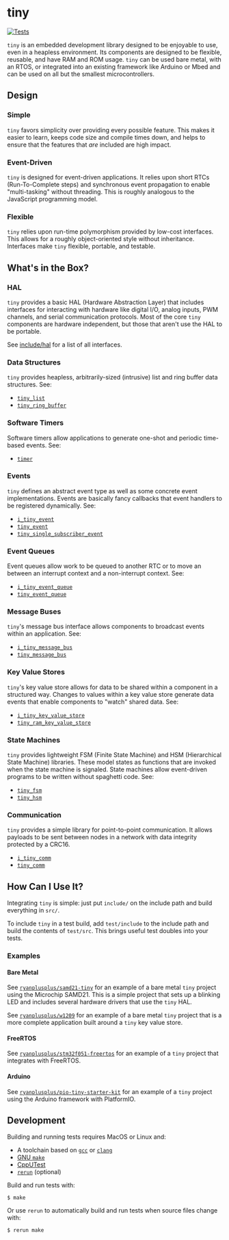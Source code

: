 # tiny
[![Tests](https://github.com/ryanplusplus/tiny/actions/workflows/test.yml/badge.svg)](https://github.com/ryanplusplus/tiny/actions/workflows/test.yml)

`tiny` is an embedded development library designed to be enjoyable to use, even in a heapless environment. Its components are designed to be flexible, reusable, and have RAM and ROM usage. `tiny` can be used bare metal, with an RTOS, or integrated into an existing framework like Arduino or Mbed and can be used on all but the smallest microcontrollers.

## Design
### Simple
`tiny` favors simplicity over providing every possible feature. This makes it easier to learn, keeps code size and compile times down, and helps to ensure that the features that _are_ included are high impact.

### Event-Driven
`tiny` is designed for event-driven applications. It relies upon short RTCs (Run-To-Complete steps) and synchronous event propagation to enable "multi-tasking" without threading. This is roughly analogous to the JavaScript programming model.

### Flexible
`tiny` relies upon run-time polymorphism provided by low-cost interfaces. This allows for a roughly object-oriented style without inheritance. Interfaces make `tiny` flexible, portable, and testable.

## What's in the Box?
### HAL
`tiny` provides a basic HAL (Hardware Abstraction Layer) that includes interfaces for interacting with hardware like digital I/O, analog inputs, PWM channels, and serial communication protocols. Most of the core `tiny` components are hardware independent, but those that aren't use the HAL to be portable.

See [include/hal](include/hal) for a list of all interfaces.

### Data Structures
`tiny` provides heapless, arbitrarily-sized (intrusive) list and ring buffer data structures. See:
- [`tiny_list`](include/tiny_list.h)
- [`tiny_ring_buffer`](include/tiny_ring_buffer.h)

### Software Timers
Software timers allow applications to generate one-shot and periodic time-based events. See:
- [`timer`](include/tiny_timer.h)

### Events
`tiny` defines an abstract event type as well as some concrete event implementations. Events are basically fancy callbacks that event handlers to be registered dynamically. See:
- [`i_tiny_event`](include/i_tiny_event.h)
- [`tiny_event`](include/tiny_event.h)
- [`tiny_single_subscriber_event`](include/tiny_single_subscriber_event.h)

### Event Queues
Event queues allow work to be queued to another RTC or to move an between an interrupt context and a non-interrupt context. See:
- [`i_tiny_event_queue`](include/i_tiny_event_queue.h)
- [`tiny_event_queue`](include/tiny_event_queue.h)

### Message Buses
`tiny`'s message bus interface allows components to broadcast events within an application. See:
- [`i_tiny_message_bus`](include/i_tiny_message_bus.h)
- [`tiny_message_bus`](include/tiny_message_bus.h)

### Key Value Stores
`tiny`'s key value store allows for data to be shared within a component in a structured way. Changes to values within a key value store generate data events that enable components to "watch" shared data. See:
- [`i_tiny_key_value_store`](include/i_tiny_key_value_store.h)
- [`tiny_ram_key_value_store`](include/tiny_ram_key_value_store.h)

### State Machines
`tiny` provides lightweight FSM (Finite State Machine) and HSM (Hierarchical State Machine) libraries. These model states as functions that are invoked when the state machine is signaled. State machines allow event-driven programs to be written without spaghetti code. See:
- [`tiny_fsm`](include/tiny_fsm.h)
- [`tiny_hsm`](include/tiny_hsm.h)

### Communication
`tiny` provides a simple library for point-to-point communication. It allows payloads to be sent between nodes in a network with data integrity protected by a CRC16.
- [`i_tiny_comm`](include/i_tiny_comm.h)
- [`tiny_comm`](include/tiny_comm.h)

## How Can I Use It?
Integrating `tiny` is simple: just put `include/` on the include path and build everything in `src/`.

To include `tiny` in a test build, add `test/include` to the include path and build the contents of `test/src`. This brings useful test doubles into your tests.

### Examples
#### Bare Metal
See [`ryanplusplus/samd21-tiny`](https://github.com/ryanplusplus/samd21-tiny) for an example of a bare metal `tiny` project using the Microchip SAMD21. This is a simple project that sets up a blinking LED and includes several hardware drivers that use the `tiny` HAL.

See [`ryanplusplus/w1209`](https://github.com/ryanplusplus/w1209) for an example of a bare metal `tiny` project that is a more complete application built around a `tiny` key value store.

#### FreeRTOS
See [`ryanplusplus/stm32f051-freertos`](https://github.com/ryanplusplus/stm32f051-freertos) for an example of a `tiny` project that integrates with FreeRTOS.

#### Arduino
See [`ryanplusplus/pio-tiny-starter-kit`](https://github.com/ryanplusplus/pio-tiny-starter-kit) for an example of a `tiny` project using the Arduino framework with PlatformIO.

## Development
Building and running tests requires MacOS or Linux and:
- A toolchain based on [`gcc`](https://gcc.gnu.org/) or [`clang`](https://clang.llvm.org/)
- [GNU `make`](https://www.gnu.org/software/make/)
- [CppUTest](http://cpputest.github.io/)
- [`rerun`](https://rerun.github.io/rerun/) (optional)

Build and run tests with:

```shell
$ make
```

Or use `rerun` to automatically build and run tests when source files change with:

```shell
$ rerun make
```
